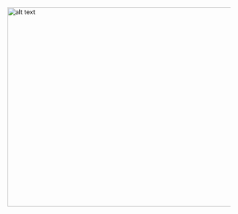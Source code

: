 <img src="https://swiatoze.pl/wp-content/uploads/2021/11/chain4energy.jpg" alt="alt text" width="1181" height="450">
